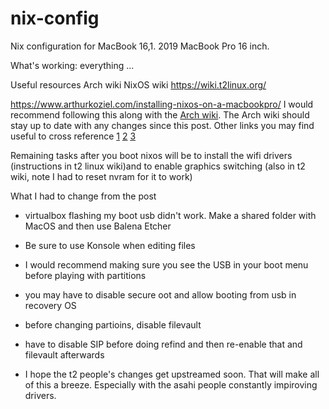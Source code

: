 # nix-config

Nix configuration for MacBook 16,1. 2019 MacBook Pro 16 inch.

What's working:
everything
...


Useful resources
Arch wiki
NixOS wiki
https://wiki.t2linux.org/

https://www.arthurkoziel.com/installing-nixos-on-a-macbookpro/
I would recommend following this along with the [Arch wiki](https://wiki.archlinux.org/title/Mac#Installation). The Arch wiki should stay up to date with any changes since this post. 
Other links you may find useful to cross reference [1](https://superuser.com/questions/795879/how-to-configure-dual-boot-nixos-with-mac-os-x-on-an-uefi-macbook) [2](https://thoughtbot.com/blog/install-linux-on-a-macbook-air) [3](https://borretti.me/article/nixos-for-the-impatient)

Remaining tasks after you boot nixos will be to install the wifi drivers (instructions in t2 linux wiki)and to enable graphics switching (also in t2 wiki, note I had to reset nvram for it to work)

What I had to change from the post
- virtualbox flashing my boot usb didn't work. Make a shared folder with MacOS and then use Balena Etcher
- Be sure to use Konsole when editing files
- I would recommend making sure you see the USB in your boot menu before playing with partitions
- you may have to disable secure oot and allow booting from usb in recovery OS
- before changing partioins, disable filevault
- have to disable SIP before doing refind and then re-enable that and filevault afterwards

- I hope the t2 people's changes get upstreamed soon. That will make all of this a breeze. Especially with the asahi people constantly impiroving drivers.
         
         
